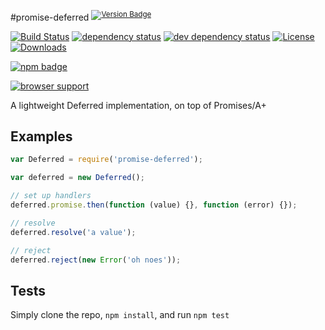 #promise-deferred <sup>[![Version Badge][2]][npm-url]</sup>

[![Build Status][3]][4]
[![dependency status][5]][6]
[![dev dependency status][7]][8]
[![License][license-image]][license-url]
[![Downloads][downloads-image]][downloads-url]

[![npm badge][11]][npm-url]

[![browser support][9]][10]

A lightweight Deferred implementation, on top of Promises/A+

## Examples
```js
var Deferred = require('promise-deferred');

var deferred = new Deferred();

// set up handlers
deferred.promise.then(function (value) {}, function (error) {});

// resolve
deferred.resolve('a value');

// reject
deferred.reject(new Error('oh noes'));
```

## Tests
Simply clone the repo, `npm install`, and run `npm test`

[npm-url]: https://npmjs.org/package/promise-deferred
[2]: http://vb.teelaun.ch/ljharb/promise-deferred.svg
[3]: https://travis-ci.org/ljharb/promise-deferred.svg
[4]: https://travis-ci.org/ljharb/promise-deferred
[5]: https://david-dm.org/ljharb/promise-deferred.svg
[6]: https://david-dm.org/ljharb/promise-deferred
[7]: https://david-dm.org/ljharb/promise-deferred/dev-status.svg
[8]: https://david-dm.org/ljharb/promise-deferred#info=devDependencies
[9]: https://ci.testling.com/ljharb/promise-deferred.png
[10]: https://ci.testling.com/ljharb/promise-deferred
[11]: https://nodei.co/npm/promise-deferred.png?downloads=true&stars=true
[license-image]: http://img.shields.io/npm/l/promise-deferred.svg
[license-url]: LICENSE
[downloads-image]: http://img.shields.io/npm/dm/promise-deferred.svg
[downloads-url]: http://npm-stat.com/charts.html?package=promise-deferred

